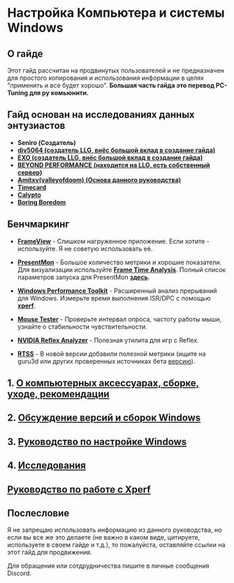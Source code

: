 # Настройка Компьютера и системы Windows


## О гайде

Этот гайд рассчитан на продвинутых пользователей и не предназначен для простого копирования
и использования информации в целях "применить и все будет хорошо".
**Большая часть гайда это перевод PC-Tuning для ру комьюнити.**

## Гайд основан на исследованиях данных энтузиастов
- **Seniro (Создатель)**
- **[div5064 (создатель LLG, внёс большой вклад в создание гайда)](https://shorturl.at/VXwBJ)**
- **[EXO (создатель LLG, внёс большой вклад в создание гайда)](https://shorturl.at/VXwBJ)**
- **[BEYOND PERFORMANCE (находится на LLG, есть собственный сервер)](https://discord.gg/xk3HKVPyef)**
- **[Amitxv(valleyofdoom) (Основа данного руководства)](https://github.com/valleyofdoom/PC-Tuning)**
- **[Timecard](https://github.com/djdallmann/GamingPCSetup)**
- **[Calypto](https://docs.google.com/document/d/1c2-lUJq74wuYK1WrA_bIvgb89dUN0sj8-hO3vqmrau4/edit)**
- **[Boring Boredom](https://github.com/BoringBoredom/PC-Optimization-Hub)**

## Бенчмаркинг
- **[FrameView](https://www.nvidia.com/en-gb/geforce/technologies/frameview)** - Слишком нагруженное приложение. Если хотите - используйте. Я не советую использовать её.

- **[PresentMon](https://github.com/GameTechDev/PresentMon)** - Большое количество метрики и хорошие показатели. Для визуализации используйте **[Frame Time Analysis](https://boringboredom.github.io/Frame-Time-Analysis/)**. Полный список параметров запуска для PresentMon **[здесь](https://github.com/GameTechDev/PresentMon/blob/main/README-CaptureApplication.md#metric-definitions)**.

- **[Windows Performance Toolkit](https://learn.microsoft.com/en-us/windows-hardware/test/wpt)** - Расширенный анализ прерываний для Windows. Измерьте время выполнения ISR/DPC с помощью **[xperf](/files/xperf-test-script.bat)**.

- **[Mouse Tester](https://github.com/valleyofdoom/MouseTester)** - Проверьте интервал опроса, частоту работы мыши, узнайте о стабильности чувствительности.

- **[NVIDIA Reflex Analyzer](https://www.nvidia.com/en-gb/geforce/news/reflex-latency-analyzer-360hz-g-sync-monitors)** - Полезная утилита для игр с Reflex.

- **[RTSS](https://www.guru3d.com/download/rtss-rivatuner-statistics-server-download/)** - В новой версии добавили полезной метрики (ищите на guru3d или других проверенных источниках бета [версию](https://www.youtube.com/watch?v=7DtEJlx-UQI)).




## 1. [О компьютерных аксессуарах, сборке, уходе, рекомендации](/guide/PC_Setup_and_devices.md)

## 2. [Обсуждение версий и сборок Windows](/guide/About_Versions.md)

## 3. [Руководство по настройке Windows](/guide/Windows_Optimization.md)

## 4. [Исследования](/guide/Explorations.md)

## [Руководство по работе с Xperf](/guide/xperf_guide.md)

## Послесловие

Я не запрещаю использовать информацию из данного руководства, но если вы все же это делаете (не важно в каком виде, цитируете, используете в своем гайде и т.д.), то пожалуйста, оставляйте ссылки на этот гайд для продвижения.

Для обращения или сотдрудничества пишите в личные сообщения Discord.

